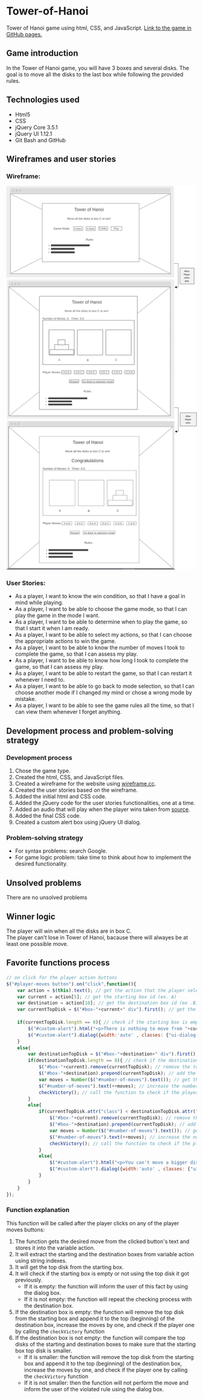 # Tower-of-Hanoi
Tower of Hanoi game using html, CSS, and JavaScript.
[Link to the game in GitHub pages.](https://pages.git.generalassemb.ly/fatimah-al-ibrahim/Tower-of-Hanoi/)

## Game introduction
In the Tower of Hanoi game, you will have 3 boxes and several disks. The goal is to move all the disks to the last box while following the provided rules.

## Technologies used
* Html5
* CSS
* jQuery Core 3.5.1 
* jQuery UI 1.12.1
* Git Bash and GitHub

## Wireframes and user stories

### Wireframe: 
![Wireframe](images/Wireframe2.png)

### User Stories:
* As a player, I want to know the win condition, so that I have a goal in mind while playing.
* As a player, I want to be able to choose the game mode, so that I can play the game in the mode I want.
* As a player, I want to be able to determine when to play the game, so that I start it when I am ready.
* As a player, I want to be able to select my actions, so that I can choose the appropriate actions to win the game.
* As a player, I want to be able to know the number of moves I took to complete the game, so that I can assess my play.
* As a player, I want to be able to know how long I took to complete the game, so that I can assess my play.
* As a player, I want to be able to restart the game, so that I can restart it whenever I need to.
* As a player, I want to be able to go back to mode selection, so that I can choose another mode if I changed my mind or chose a wrong mode by mistake.
* As a player, I want to be able to see the game rules all the time, so that I can view them whenever I forget anything.

## Development process and problem-solving strategy
### Development process
1. Chose the game type.
1. Created the html, CSS, and JavaScript files.
1. Created a wireframe for the website using [wireframe.cc](https://wireframe.cc/).
1. Created the user stories based on the wireframe.
1. Added the initial html and CSS code.
1. Added the jQuery code for the user stories functionalities, one at a time.
1. Added an audio that will play when the player wins taken from [source](https://youtu.be/1ZsiEPoRCOs?t=3).
1. Added the final CSS code.
1. Created a custom alert box using jQuery UI dialog.
### Problem-solving strategy
* For syntax problems: search Google.
* For game logic problem: take time to think about how to implement the desired functionality.

## Unsolved problems
There are no unsolved problems

## Winner logic
The player will win when all the disks are in box C. <br>
The player can't lose in Tower of Hanoi, bacause there will alwayes be at least one possible move.

## Favorite functions process
``` JavaScript
// on click for the player action buttons
$("#player-moves button").on("click",function(){
    var action = $(this).text(); // get the action that the player selected
    var current = action[5]; // get the starting box id (ex. A)
    var destination = action[10]; // get the destination box id (ex .B)
    var currentTopDisk = $("#box-"+current+" div").first(); // get the top disk from the starting box

    if(currentTopDisk.length == 0){ // check if the starting box is empty or not
        $("#custom-alert").html("<p>There is nothing to move from "+current+"</p>"); // if the starting box is empty, inform the player
        $("#custom-alert").dialog({width:'auto' , classes: {"ui-dialog-titlebar": "dialog-title"}}); //open the dialog with "dialog-title" class for the title
    }
    else{
        var destinationTopDisk = $("#box-"+destination+" div").first(); // get the top box from the destination box
        if(destinationTopDisk.length == 0){ // check if the destination box is empty or not
            $("#box-"+current).remove(currentTopDisk); // remove the top disk of the starting box
            $("#box-"+destination).prepend(currentTopDisk); // add the top box from the starting box to be the top of the destination box
            var moves = Number($("#number-of-moves").text()); // get the number of moves the player performed before this one
            $("#number-of-moves").text(++moves); // increase the number of moves by one
            checkVictory(); // call the function to check if the player won
        }
        else{
            if(currentTopDisk.attr("class") < destinationTopDisk.attr("class")){ // check if the top disk from the starting box is smaller than the top disk from the destination box
                $("#box-"+current).remove(currentTopDisk); // remove the top disk of the starting box
                $("#box-"+destination).prepend(currentTopDisk); // add the top box from the starting box to be the top of the destination box
                var moves = Number($("#number-of-moves").text()); // get the number of moves the player performed before this one
                $("#number-of-moves").text(++moves); // increase the number of moves by one
                checkVictory(); // call the function to check if the player won
            }
            else{
                $("#custom-alert").html("<p>You can't move a bigger disk on top of a smaller one</p>"); // remind the player of the rule
                $("#custom-alert").dialog({width:'auto' , classes: {"ui-dialog-titlebar": "dialog-title"}}); //open the dialog with "dialog-title" class for the title
            }
        }  
    }
});
```
### Function explanation
This function will be called after the player clicks on any of the player moves buttons: <br>
1. The function gets the desired move from the clicked button's text and stores it into the variable action.
1. It will extract the starting and the destination boxes from variable action using string indexes.
1. It will get the top disk from the starting box.
1. It will check if the starting box is empty or not using the top disk it got previously.
    * If it is empty: the function will inform the user of this fact by using the dialog box.
    * If it is not empty: the function will repeat the checking process with the destination box.
1. If the destination box is empty: the function will remove the top disk from the starting box and append it to the top (beginning) of the destination box, increase the moves by one, and check if the player one by calling the `checkVictory` function
1. If the destination box is not empty: the function will compare the top disks of the starting and destination boxes to make sure that the starting box top disk is smaller.
	* If it is smaller: the function will remove the top disk from the starting box and append it to the top (beginning) of the destination box, increase the moves by one, and check if the player one by calling the `checkVictory` function
	* If it is not smaller: then the function will not perform the move and inform the user of the violated rule using the dialog box.
